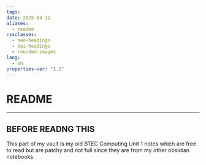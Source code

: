 ```yaml
---
tags: 
date: 2025-04-12
aliases:
  - readme
cssclasses:
  - neo-headings
  - bai-headings
  - rounded-images
lang:
  - en
properties-ver: "1.1"
---
```

# README

***
## BEFORE READNG THIS
This part of my vault is my old BTEC Computing Unit 1 notes which are free to read but are patchy and not full since they are from my other obsidian notebooks.